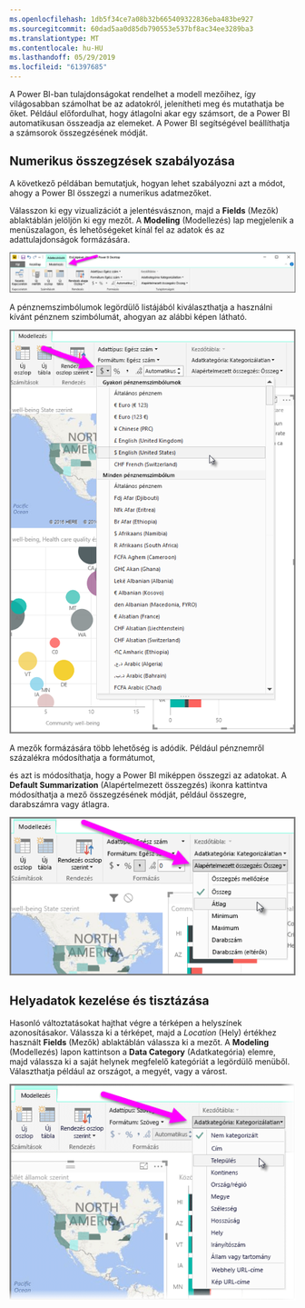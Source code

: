 ```yaml
---
ms.openlocfilehash: 1db5f34ce7a08b32b665409322836eba483be927
ms.sourcegitcommit: 60dad5aa0d85db790553e537bf8ac34ee3289ba3
ms.translationtype: MT
ms.contentlocale: hu-HU
ms.lasthandoff: 05/29/2019
ms.locfileid: "61397685"
---
```

A Power BI-ban tulajdonságokat rendelhet a modell mezőihez, így világosabban számolhat be az adatokról, jelenítheti meg és mutathatja be őket. Például előfordulhat, hogy átlagolni akar egy számsort, de a Power BI automatikusan összeadja az elemeket. A Power BI segítségével beállíthatja a számsorok összegzésének módját.

## <a name="numeric-control-over-summarization"></a>Numerikus összegzések szabályozása
A következő példában bemutatjuk, hogyan lehet szabályozni azt a módot, ahogy a Power BI összegzi a numerikus adatmezőket.

Válasszon ki egy vizualizációt a jelentésvásznon, majd a **Fields** (Mezők) ablaktáblán jelöljön ki egy mezőt. A **Modeling** (Modellezés) lap megjelenik a menüszalagon, és lehetőségeket kínál fel az adatok és az adattulajdonságok formázására.

![](media/3-11d-customize-summarization-categorization/3-11d_1.png)

A pénznemszimbólumok legördülő listájából kiválaszthatja a használni kívánt pénznem szimbólumát, ahogyan az alábbi képen látható.

![](media/3-11d-customize-summarization-categorization/3-11d_2.png)

A mezők formázására több lehetőség is adódik. Például pénznemről százalékra módosíthatja a formátumot,

és azt is módosíthatja, hogy a Power BI miképpen összegzi az adatokat. A **Default Summarization** (Alapértelmezett összegzés) ikonra kattintva módosíthatja a mező összegzésének módját, például összegre, darabszámra vagy átlagra.

![](media/3-11d-customize-summarization-categorization/3-11d_3.png)

## <a name="manage-and-clarify-your-location-data"></a>Helyadatok kezelése és tisztázása
Hasonló változtatásokat hajthat végre a térképen a helyszínek azonosításakor. Válassza ki a térképet, majd a *Location* (Hely) értékhez használt **Fields** (Mezők) ablaktáblán válassza ki a mezőt. A **Modeling** (Modellezés) lapon kattintson a **Data Category** (Adatkategória) elemre, majd válassza ki a saját helynek megfelelő kategóriát a legördülő menüből. Választhatja például az országot, a megyét, vagy a várost.

![](media/3-11d-customize-summarization-categorization/3-11d_4.png)

